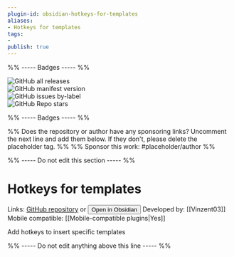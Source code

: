 ```yaml
---
plugin-id: obsidian-hotkeys-for-templates
aliases:
- Hotkeys for templates
tags: 
- 
publish: true
---
```


%% ----- Badges ----- %%

![GitHub all releases](https://img.shields.io/github/downloads/Vinzent03/obsidian-hotkeys-for-templates/total?color=573E7A&logo=github&style=for-the-badge)   
![GitHub manifest version](https://img.shields.io/github/manifest-json/v/Vinzent03/obsidian-hotkeys-for-templates?color=573E7A&logo=github&style=for-the-badge)   
![GitHub issues by-label](https://img.shields.io/github/issues/Vinzent03/obsidian-hotkeys-for-templates/help%20wanted?color=573E7A&logo=github&style=for-the-badge)   
![GitHub Repo stars](https://img.shields.io/github/stars/Vinzent03/obsidian-hotkeys-for-templates?color=573E7A&logo=github&style=for-the-badge)

%% ----- Badges ----- %%

%% Does the repository or author have any sponsoring links? Uncomment the next line and add them below. If they don't, please delete the placeholder tag. %%
%% Sponsor this work: #placeholder/author %%

%% ----- Do not edit this section ----- %%

# Hotkeys for templates

Links: [GitHub repository](https://github.com/Vinzent03/obsidian-hotkeys-for-templates) or [<button id=HH>Open in Obsidian</button>](obsidian://goto-plugin?id=obsidian-hotkeys-for-templates)
Developed by: [[Vinzent03]]
Mobile compatible: [[Mobile-compatible plugins|Yes]]

Add hotkeys to insert specific templates

%% ----- Do not edit anything above this line ----- %% 
